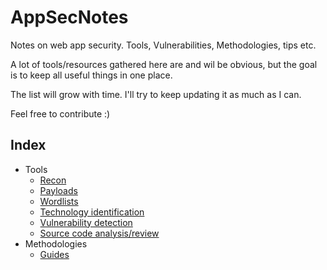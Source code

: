 # AppSecNotes
Notes on web app security. Tools, Vulnerabilities, Methodologies, tips etc.

A lot of tools/resources gathered here are and wil be obvious, but the goal is to keep all useful things in one place.

The list will grow with time. I'll try to keep updating it as much as I can.

Feel free to contribute :)

## Index

* Tools
    - [Recon](tools/recon.md)
    - [Payloads](tools/payloads.md)
    - [Wordlists](tools/wordlists.md)
    - [Technology identification](tools/technology_identification.md)
    - [Vulnerability detection](tools/vulnerability_detection.md)
    - [Source code analysis/review](tools/code_analysis.md)
* Methodologies
    - [Guides](methodologies/guides.md)
